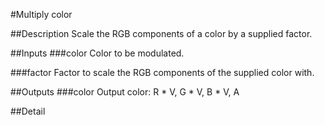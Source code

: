 #Multiply color

##Description
Scale the RGB components of a color by a supplied factor.

##Inputs
###color
Color to be modulated.

###factor
Factor to scale the RGB components of the supplied color with.

##Outputs
###color
Output color: R * V, G * V, B * V, A

##Detail

